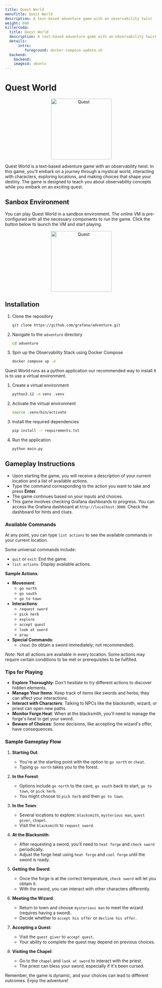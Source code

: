 ```yaml
---
title: Quest World
menuTitle: Quest World
description: A text-based adventure game with an observability twist
weight: 600
killercoda:
  title: Quest World
  description: A text-based adventure game with an observability twist
  details:
      intro:
         foreground: docker-compose-update.sh
  backend:
    backend:
    imageid: ubuntu
---
```

<!-- INTERACTIVE page intro.md START -->
# Quest World

<!-- INTERACTIVE ignore START -->

<div align="center">
<img src="https://raw.githubusercontent.com/grafana/adventure/main/img/logo.png" alt="Quest" width="200"/>
</div>

<!-- INTERACTIVE ignore END -->

Quest World is a text-based adventure game with an observability twist. In this game, you'll embark on a journey through a mystical world, interacting with characters, exploring locations, and making choices that shape your destiny. The game is designed to teach you about observability concepts while you embark on an exciting quest.

<!-- INTERACTIVE ignore START -->
## Sanbox Environment

You can play Quest World in a sandbox environment. The online VM is pre-configured with all the necessary components to run the game. Click the button below to launch the VM and start playing.

<div align="center">
  <a href="https://killercoda.com/grafana-labs/course/workshops/adventure">
    <img src="https://raw.githubusercontent.com/grafana/adventure/main/img/launch.png" alt="Quest" width="200"/>
  </a>
</div>
<!-- INTERACTIVE ignore END -->


<!-- INTERACTIVE page intro.md END -->

<!-- INTERACTIVE page step1.md START -->

## Installation

1. Clone the repository

   ```bash
   git clone https://github.com/grafana/adventure.git
   ```

1. Navigate to the `adventure` directory

   ```bash
   cd adventure
   ```

1. Spin up the Observability Stack using Docker Compose

   ```bash
   docker compose up -d
   ```

Quest World runs as a python application our recommended way to install it is to use a virtual environment.

1. Create a virtual environment

   ```bash
   python3.12 -m venv .venv
   ```

2. Activate the virtual environment

   ```bash
   source .venv/bin/activate
   ```

3. Install the required dependencies

   ```bash
   pip install -r requirements.txt
   ```

4. Run the application

   ```bash
   python main.py
   ```

<!-- INTERACTIVE page step1.md END -->

<!-- INTERACTIVE page step2.md START -->

## Gameplay Instructions

- Upon starting the game, you will receive a description of your current location and a list of available actions.
- Type the command corresponding to the action you want to take and press **Enter**.
- The game continues based on your inputs and choices.
- This game involves checking Grafana dashboards to progress. You can access the Grafana dashboard at `http://localhost:3000`. Check the dashboard for hints and clues.

### Available Commands

At any point, you can type `list actions` to see the available commands in your current location.

Some universal commands include:

- `quit` or `exit`: End the game.
- `list actions`: Display available actions.

**Sample Actions**:

- **Movement**:
  - `go north`
  - `go south`
  - `go to town`
- **Interactions**:
  - `request sword`
  - `pick herb`
  - `explore`
  - `accept quest`
  - `look at sword`
  - `pray`
- **Special Commands**:
  - `cheat` (to obtain a sword immediately; not recommended).

*Note*: Not all actions are available in every location. Some actions may require certain conditions to be met or prerequisites to be fulfilled.

### Tips for Playing

- **Explore Thoroughly**: Don't hesitate to try different actions to discover hidden elements.
- **Manage Your Items**: Keep track of items like swords and herbs; they can affect your interactions.
- **Interact with Characters**: Talking to NPCs like the blacksmith, wizard, or priest can open new paths.
- **Monitor Forge Heat**: When at the blacksmith, you'll need to manage the forge's heat to get your sword.
- **Beware of Choices**: Some decisions, like accepting the wizard's offer, have consequences.

### Sample Gameplay Flow

1. **Starting Out**:
   - You're at the starting point with the option to `go north` or `cheat`.
   - Typing `go north` takes you to the forest.

2. **In the Forest**:
   - Options include `go north` to the cave, `go south` back to start, `go to town`, or `pick herb`.
   - You might choose to `pick herb` and then `go to town`.

3. **In the Town**:
   - Several locations to explore: `blacksmith`, `mysterious man`, `quest giver`, `chapel`.
   - Visit the `blacksmith` to `request sword`.

4. **At the Blacksmith**:
   - After requesting a sword, you'll need to `heat forge` and `check sword` periodically.
   - Adjust the forge heat using `heat forge` and `cool forge` until the sword is ready.

5. **Getting the Sword**:
   - Once the forge is at the correct temperature, `check sword` will let you obtain it.
   - With the sword, you can interact with other characters differently.

6. **Meeting the Wizard**:
   - Return to town and choose `mysterious man` to meet the wizard (requires having a sword).
   - Decide whether to `accept his offer` or `decline his offer`.

7. **Accepting a Quest**:
   - Visit the `quest giver` to `accept quest`.
   - Your ability to complete the quest may depend on previous choices.

8. **Visiting the Chapel**:
   - Go to the `chapel` and `look at sword` to interact with the priest.
   - The priest can bless your sword, especially if it's been cursed.

<!-- INTERACTIVE page step2.md END -->

<!-- INTERACTIVE page finish.md START -->

Remember, the game is dynamic, and your choices can lead to different outcomes. Enjoy the adventure!

<!-- INTERACTIVE page finish.md END -->
